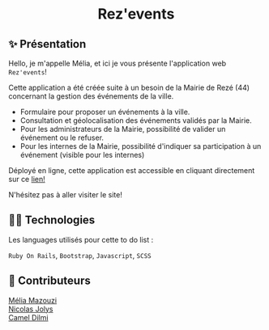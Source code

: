 <h1 align="center">Rez'events</h1>

## ✨ Présentation

Hello, je m'appelle Mélia, et ici je vous présente l'application web `Rez'events`!

Cette application a été créée suite à un besoin de la Mairie de Rezé (44) concernant la gestion des événements de la ville. 

- Formulaire pour proposer un événements à la ville.
- Consultation et géolocalisation des événements validés par la Mairie.
- Pour les administrateurs de la Mairie, possibilité de valider un événement ou le refuser.
- Pour les internes de la Mairie, possibilité d'indiquer sa participation à un événement (visible pour les internes)

Déployé en ligne, cette application est accessible en cliquant directement sur ce <a href="https://rez-events.live">lien!</a>

 N'hésitez pas à aller visiter le site! 

## 👩‍💻 Technologies

Les languages utilisés pour cette to do list : 

`Ruby On Rails`, `Bootstrap`, `Javascript`, `SCSS`

## 👥 Contributeurs

<a href="https://github.com/meliamzz">Mélia Mazouzi</a><br>
<a href="https://github.com/nicolasjolys">Nicolas Jolys</a><br>
<a href="https://github.com/Kamel44">Camel Dilmi</a>

